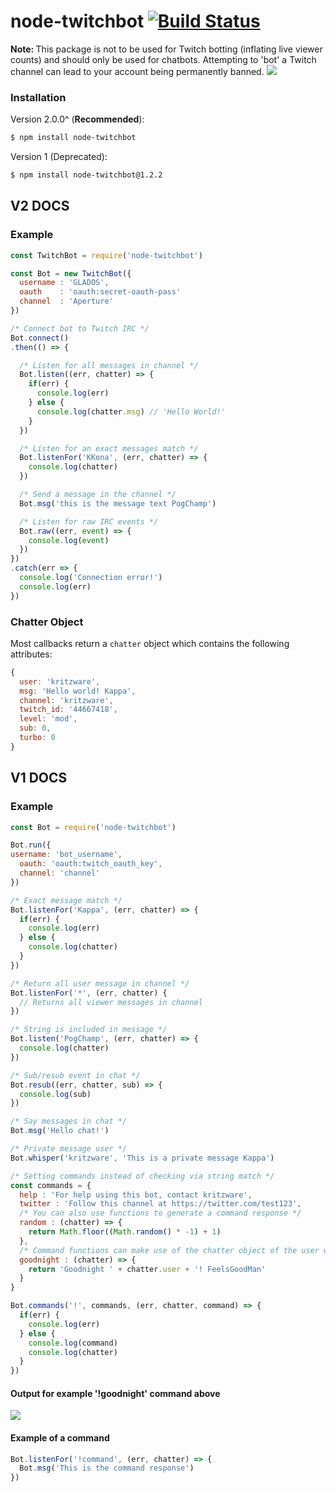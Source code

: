 # node-twitchbot [![Build Status](https://travis-ci.org/kritzware/node-twitchbot.svg?branch=master)](https://travis-ci.org/kritzware/node-twitchbot)

<b>Note: </b> This package is not to be used for Twitch botting (inflating live viewer counts) and should only be used for chatbots. Attempting to 'bot' a Twitch channel can lead to your account being permanently banned. ![](https://static-cdn.jtvnw.net/emoticons/v1/91/1.0)

### Installation
Version 2.0.0^ (<b>Recommended</b>): 
```bash
$ npm install node-twitchbot
```
Version 1 (Deprecated):
```bash
$ npm install node-twitchbot@1.2.2
```

## V2 DOCS
### Example
```javascript
const TwitchBot = require('node-twitchbot')

const Bot = new TwitchBot({
  username : 'GLADOS',
  oauth    : 'oauth:secret-oauth-pass'
  channel  : 'Aperture'
})

/* Connect bot to Twitch IRC */
Bot.connect()
.then(() => {

  /* Listen for all messages in channel */
  Bot.listen((err, chatter) => {
    if(err) {
      console.log(err)
    } else {
      console.log(chatter.msg) // 'Hello World!'
    }
  })

  /* Listen for an exact messages match */
  Bot.listenFor('KKona', (err, chatter) => {
    console.log(chatter)
  })

  /* Send a message in the channel */
  Bot.msg('this is the message text PogChamp')

  /* Listen for raw IRC events */
  Bot.raw((err, event) => {
    console.log(event)
  })
})
.catch(err => {
  console.log('Connection error!')
  console.log(err)
})
```

### Chatter Object
Most callbacks return a `chatter` object which contains the following attributes:
```javascript
{
  user: 'kritzware',
  msg: 'Hello world! Kappa',
  channel: 'kritzware',
  twitch_id: '44667418',
  level: 'mod',
  sub: 0,
  turbo: 0
}
```

## V1 DOCS
### Example
```javascript
const Bot = require('node-twitchbot')

Bot.run({
username: 'bot_username',
  oauth: 'oauth:twitch_oauth_key',
  channel: 'channel'
})

/* Exact message match */
Bot.listenFor('Kappa', (err, chatter) => {
  if(err) {
    console.log(err)
  } else {
    console.log(chatter)
  }
})

/* Return all user message in channel */
Bot.listenFor('*', (err, chatter) {
  // Returns all viewer messages in channel
})

/* String is included in message */
Bot.listen('PogChamp', (err, chatter) => {
  console.log(chatter)
})

/* Sub/resub event in chat */
Bot.resub((err, chatter, sub) => {
  console.log(sub)
})

/* Say messages in chat */
Bot.msg('Hello chat!')

/* Private message user */
Bot.whisper('kritzware', 'This is a private message Kappa')

/* Setting commands instead of checking via string match */
const commands = {
  help : 'For help using this bot, contact kritzware',
  twitter : 'Follow this channel at https://twitter.com/test123',
  /* You can also use functions to generate a command response */
  random : (chatter) => {
    return Math.floor((Math.random() * -1) + 1)
  },
  /* Command functions can make use of the chatter object of the user who executed the command */
  goodnight : (chatter) => {
    return 'Goodnight ' + chatter.user + '! FeelsGoodMan'
  }
}

Bot.commands('!', commands, (err, chatter, command) => {
  if(err) {
    console.log(err)
  } else {
    console.log(command)
    console.log(chatter)
  }
})
```

#### Output for example '!goodnight' command above
![](http://i.imgur.com/buPqiaK.gif)

#### Example of a command
```javascript
Bot.listenFor('!command', (err, chatter) => {
  Bot.msg('This is the command response')
})
```
